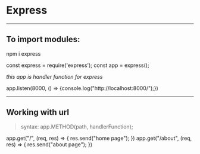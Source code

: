 <h1>Express</h1>
<hr/>
<h2>To import modules:</h2>
npm i express

const express = require('express');
const app = express();

*this app is handler function for express*

app.listen(8000, () => {console.log("http://localhost:8000/");})
<hr/>
<h2>Working with url</h2>

> syntax: app.METHOD(path, handlerFunction);

app.get("/", (req, res) => {
    res.send("home page");
})
app.get("/about", (req, res) => {
    res.send("about page");
})
